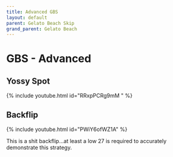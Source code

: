 ```yaml
---
title: Advanced GBS
layout: default
parent: Gelato Beach Skip
grand_parent: Gelato Beach
---
```


# GBS - Advanced

## Yossy Spot

{% include youtube.html id="RRxpPCRg9mM " %}

## Backflip

{% include youtube.html id="PWiY6ofWZ1A" %}

This is a shit backflip...at least a low 27 is required to accurately demonstrate this strategy.
